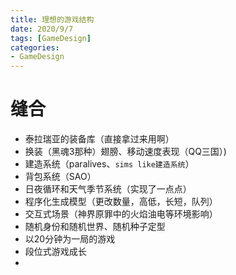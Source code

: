 ```yaml
---
title: 理想的游戏结构
date: 2020/9/7
tags: [GameDesign]
categories: 
- GameDesign
---
```


# 缝合
- 泰拉瑞亚的装备库（直接拿过来用啊）
- 换装（黑魂3那种）翅膀、移动速度表现（QQ三国）)
- 建造系统（paralives、`sims like建造系统`）
- 背包系统（SAO）
- 日夜循环和天气季节系统（实现了一点点）
- 程序化生成模型（更改数量，高低，长短，队列）
- 交互式场景（神界原罪中的火焰油电等环境影响）
- 随机身份和随机世界、随机种子定型
- 以20分钟为一局的游戏
- 段位式游戏成长
- 